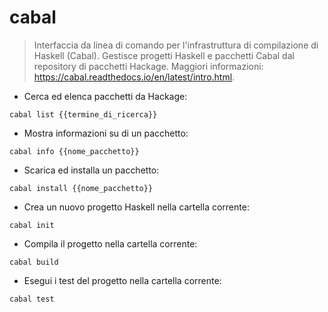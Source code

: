 # cabal

> Interfaccia da linea di comando per l'infrastruttura di compilazione di Haskell (Cabal).
> Gestisce progetti Haskell e pacchetti Cabal dal repository di pacchetti Hackage.
> Maggiori informazioni: <https://cabal.readthedocs.io/en/latest/intro.html>.

- Cerca ed elenca pacchetti da Hackage:

`cabal list {{termine_di_ricerca}}`

- Mostra informazioni su di un pacchetto:

`cabal info {{nome_pacchetto}}`

- Scarica ed installa un pacchetto:

`cabal install {{nome_pacchetto}}`

- Crea un nuovo progetto Haskell nella cartella corrente:

`cabal init`

- Compila il progetto nella cartella corrente:

`cabal build`

- Esegui i test del progetto nella cartella corrente:

`cabal test`
